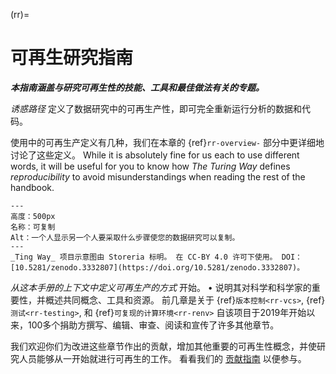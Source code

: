 (rr)=
# 可再生研究指南

***本指南涵盖与研究可再生性的技能、工具和最佳做法有关的专题。***

_诱惑路径_ 定义了数据研究中的可再生产性，即可完全重新运行分析的数据和代码。

使用中的可再生产定义有几种，我们在本章的 {ref}`rr-overview-` 部分中更详细地讨论了这些定义。 While it is absolutely fine for us each to use different words, it will be useful for you to know how _The Turing Way_ defines *reproducibility* to avoid misunderstandings when reading the rest of the handbook.


```{figure} ../figures/reproducibility.jpg
---
高度：500px
名称：可复制
Alt：一个人显示另一个人要采取什么步骤使您的数据研究可以复制。
---
_Ting Way_ 项目示意图由 Storeria 标明。 在 CC-BY 4.0 许可下使用。 DOI：[10.5281/zenodo.3332807](https://doi.org/10.5281/zenodo.3332807)。
```

_从这本手册的上下文中定义可再生产的方式_ 开始。 • 说明其对科学和科学家的重要性，并概述共同概念、工具和资源。 前几章是关于 {ref}`版本控制<rr-vcs>`, {ref}`测试<rr-testing>`, 和 {ref}`可复现的计算环境<rr-renv>` 自该项目于2019年开始以来，100多个捐助方撰写、编辑、审查、阅读和宣传了许多其他章节。

我们欢迎你们为改进这些章节作出的贡献，增加其他重要的可再生性概念，并使研究人员能够从一开始就进行可再生的工作。 看看我们的 [贡献指南](https://github.com/alan-turing-institute/the-turing-way/blob/main/CONTRIBUTING.md) 以便参与。
